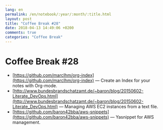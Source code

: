 ```yaml
---
lang: en
permalink: /en/notebook/:year/:month/:title.html
layout: post
title: "Coffee Break #28"
date: 2018-04-13 14:49:06 +0200
comments: true
categories: "Coffee Break"
---
```


# Coffee Break #28

- [https://github.com/marcIhm/org-index](https://github.com/marcIhm/org-index) &mdash; Create an Index for your notes with Org-mode.
- [http://www.bundesbrandschatzamt.de/~baron/blog/20150602-Literate_DevOps.html](http://www.bundesbrandschatzamt.de/~baron/blog/20150602-Literate_DevOps.html) &mdash; Managing AWS EC2 instances from a text file.
- [https://github.com/baron42bba/aws-snippets](https://github.com/baron42bba/aws-snippets) &mdash; Yasnippet for AWS management.
